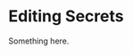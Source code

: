 [title]: # (Editing Secrets)
[tags]: # (XXX)
[priority]: # (4632)
# Editing Secrets
Something here.

